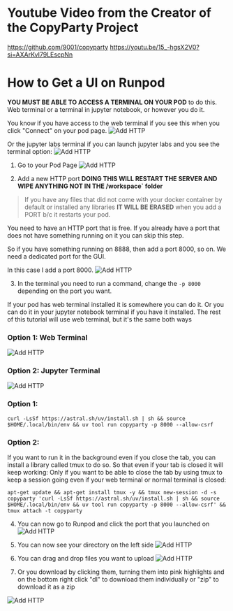 # Youtube Video from the Creator of the CopyParty Project
https://github.com/9001/copyparty
https://youtu.be/15_-hgsX2V0?si=AXArKvI79LEscpNn


# How to Get a UI on Runpod

**YOU MUST BE ABLE TO ACCESS A TERMINAL ON YOUR POD** to do this. Web terminal or a terminal in jupyter notebook, or however you do it.

You know if you have access to the web terminal if you see this when you click "Connect" on your pod page.
![Add HTTP](webterminal.png)

Or the jupyter labs terminal if you can launch jupyter labs and you see the terminal option:
![Add HTTP](labsterminal.png)

1. Go to your Pod Page
![Add HTTP](edit.png)

2. Add a new HTTP port
**DOING THIS WILL RESTART THE SERVER AND WIPE ANYTHING NOT IN THE /workspace` folder**

> If you have any files that did not come with your docker container by default or installed any libraries **IT WILL BE ERASED** when you add a PORT b/c it restarts your pod.

You need to have an HTTP port that is free. If you already have a port that does not have something running on it you can skip this step.

So if you have something running on 8888, then add a port 8000, so on.
We need a dedicated port for the GUI.

In this case I add a port 8000.
![Add HTTP](addhttp.png)

3. In the terminal you need to run a command, change the `-p 8000` depending on the port you want.

If your pod has web terminal installed it is somewhere you can do it. Or you can do it in your jupyter notebook terminal if you have it installed. The rest of this tutorial will use web terminal, but it's the same both ways

### Option 1: Web Terminal
![Add HTTP](webterminal.png)

### Option 2: Jupyter Terminal
![Add HTTP](labsterminal.png)

### Option 1:
```
curl -LsSf https://astral.sh/uv/install.sh | sh && source $HOME/.local/bin/env && uv tool run copyparty -p 8000 --allow-csrf
```

### Option 2:
If you want to run it in the background even if you close the tab, you can install a library called tmux to do so. So that even if your tab is closed it will keep working:
Only if you want to be able to close the tab by using tmux to keep a session going even if your web terminal or normal terminal is closed:
```
apt-get update && apt-get install tmux -y && tmux new-session -d -s copyparty 'curl -LsSf https://astral.sh/uv/install.sh | sh && source $HOME/.local/bin/env && uv tool run copyparty -p 8000 --allow-csrf' && tmux attach -t copyparty
```

4. You can now go to Runpod and click the port that you launched on
![Add HTTP](port.png)

5. You can now see your directory on the left side
![Add HTTP](directory.png)

6. You can drag and drop files you want to upload
![Add HTTP](upload.png)
7. Or you download by clicking them, turning them into pink highlights and on the bottom right click "dl" to download them individually or "zip" to download it as a zip

![Add HTTP](download.png)
